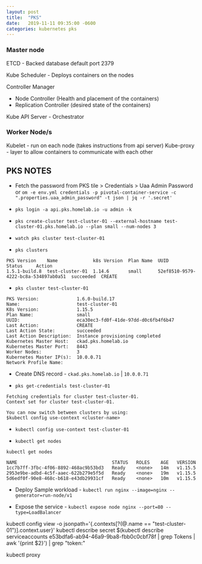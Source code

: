 ```yaml
---
layout: post
title:  "PKS"
date:   2019-11-11 09:35:00 -0600
categories: kubernetes pks
---
```


### Master node

ETCD - Backed database
default port 2379

Kube Scheduler - Deploys containers on the nodes

Controller Manager
- Node Controller (Health and placement of the containers)
- Replication Controller (desired state of the containers)

Kube API Server - Orchestrator


### Worker Node/s
Kubelet - run on each node (takes instructions from api server)
Kube-proxy - layer to allow containers to communicate with each other


## PKS NOTES

* Fetch the password from PKS tile > Credentials > Uaa Admin Password or `om -e env.yml credentials -p pivotal-container-service -c ".properties.uaa_admin_password" -t json | jq -r '.secret'`

* `pks login -a api.pks.homelab.io -u admin -k`

* `pks create-cluster test-cluster-01 --external-hostname test-cluster-01.pks.homelab.io --plan small --num-nodes 3`

* `watch pks cluster test-cluster-01`

* `pks clusters`

```
PKS Version    Name             k8s Version  Plan Name  UUID                                  Status     Action
1.5.1-build.8  test-cluster-01  1.14.6       small      52ef8510-9579-4222-bc8a-534897ab0a51  succeeded  CREATE
```

* `pks cluster test-cluster-01`

```
PKS Version:              1.6.0-build.17
Name:                     test-cluster-01
K8s Version:              1.15.5
Plan Name:                small
UUID:                     eca30ec3-fd0f-41de-97dd-d0c6fb4f6b47
Last Action:              CREATE
Last Action State:        succeeded
Last Action Description:  Instance provisioning completed
Kubernetes Master Host:   ckad.pks.homelab.io
Kubernetes Master Port:   8443
Worker Nodes:             3
Kubernetes Master IP(s):  10.0.0.71
Network Profile Name:
```

* Create DNS record - `ckad.pks.homelab.io` | `10.0.0.71`

* `pks get-credentials test-cluster-01`

```
Fetching credentials for cluster test-cluster-01.
Context set for cluster test-cluster-01.

You can now switch between clusters by using:
$kubectl config use-context <cluster-name>
```

* `kubectl config use-context test-cluster-01`

* `kubectl get nodes`

```
kubectl get nodes

NAME                                   STATUS   ROLES    AGE   VERSION
1cc7b7ff-3fbc-4f06-8892-468ac9b53bd3   Ready    <none>   14m   v1.15.5
2953e9be-adbd-4c5f-aaec-622b279e5f5d   Ready    <none>   19m   v1.15.5
5d6edf0f-90e8-468c-b618-e43db29931cf   Ready    <none>   10m   v1.15.5
```

* Deploy Sample workload - `kubectl run nginx --image=nginx --generator=run-node/v1`

* Expose the service - `kubectl expose node nginx --port=80 --type=LoadBalancer`

kubectl config view -o jsonpath='{.contexts[?(@.name == "test-cluster-01")].context.user}'
kubectl describe secret $(kubectl describe serviceaccounts e53bdfa6-ab94-46a9-9ba8-fbb0c0cbf78f | grep Tokens | awk '{print $2}') | grep "token:"

kubectl proxy
